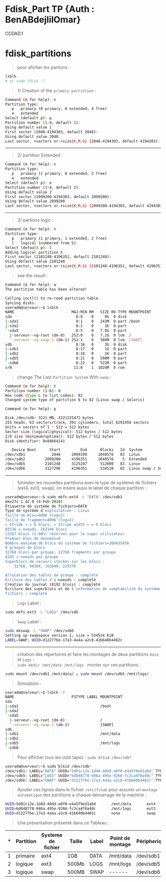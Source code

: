 # Fdisk_Part TP {Auth : BenABdejlilOmar} 
CCDAD.1
# fdisk_partitions
> pour aficher les partions :
```bash
lsblk
# or sudo fdisk -l 
```
> 1/ Creation of the `primary partiotion` : 
```bash
Command (m for help): n
Partition type:
   p   primary (0 primary, 0 extended, 4 free)
   e   extended
Select (default p): p
Partition number (1-4, default 1): 
Using default value 1
First sector (2048-4194303, default 2048): 
Using default value 2048
Last sector, +sectors or +size{K,M,G} (2048-4194303, default 4194303): +1G
```
<hr>

> 2/ partition Extended : 
```bash
Command (m for help): n
Partition type:
   p   primary (1 primary, 0 extended, 3 free)
   e   extended
Select (default p): e
Partition number (1-4, default 2): 
Using default value 2
First sector (2099200-4194303, default 2099200): 
Using default value 2099200
Last sector, +sectors or +size{K,M,G} (2099200-4194303, default 4194303): +10M
```
<hr>

> 3/ partions logic : 
```bash
Command (m for help): n
Partition type:
   p   primary (1 primary, 1 extended, 2 free)
   l   logical (numbered from 5)
Select (default p): l
Adding logical partition 5
First sector (2101248-4196351, default 2101248): 
Using default value 2101248
Last sector, +sectors or +size{K,M,G} (2101248-4196351, default 4196351): +500M
```
> see the result : 
```bash
Command (m for help): w
The partition table has been altered!

Calling ioctl() to re-read partition table.
Syncing disks.
useradm@serveur:~$ lsblk
NAME                          MAJ:MIN RM   SIZE RO TYPE MOUNTPOINT
sda                             8:0    0     8G  0 disk 
|-sda1                          8:1    0   243M  0 part /boot
|-sda2                          8:2    0     1K  0 part 
`-sda5                          8:5    0   7.8G  0 part 
  |-serveur--vg-root (dm-0)   252:0    0   7.2G  0 lvm  /
  `-serveur--vg-swap_1 (dm-1) 252:1    0   508M  0 lvm  [SWAP]
sdb                             8:16   0     3G  0 disk 
|-sdb1                          8:17   0     1G  0 part 
|-sdb2                          8:18   0     1K  0 part 
|-sdb5                          8:21   0   500M  0 part 
`-sdb6                          8:22   0   522M  0 part 
sr0                            11:0    1  1024M  0 rom  
```
> change The Last `Partition System` With `swap` :
```bash
Command (m for help): t
Partition number (1-6): 6
Hex code (type L to list codes): 82
Changed system type of partition 6 to 82 (Linux swap / Solaris)

Command (m for help): p

Disk /dev/sdb: 3221 MB, 3221225472 bytes
255 heads, 63 sectors/track, 391 cylinders, total 6291456 sectors
Units = sectors of 1 * 512 = 512 bytes
Sector size (logical/physical): 512 bytes / 512 bytes
I/O size (minimum/optimal): 512 bytes / 512 bytes
Disk identifier: 0x84664141

   Device Boot      Start         End      Blocks   Id  System
/dev/sdb1            2048     2099199     1048576   83  Linux
/dev/sdb2         2099200     4196351     1048576    5  Extended
/dev/sdb5         2101248     3125247      512000   83  Linux
/dev/sdb6         3127296     4196351      534528   82  Linux swap / Solaris
```
<hr>

> formater les nouvelles partitions avec le type de système de fichiers (ext4, ext3, swap), on insère aussi le label de chaque partition :
```bash
useradm@serveur:~$ sudo mkfs.ext4 -L "DATA" /dev/sdb1
mke2fs 1.42.9 (4-Feb-2014)
Étiquette de système de fichiers=DATA
Type de système d'exploitation : Linux
Taille de bloc=4096 (log=2)
Taille de fragment=4096 (log=2)
« Stride » = 0 blocs, « Stripe width » = 0 blocs
65536 i-noeuds, 262144 blocs
13107 blocs (5.00%) réservés pour le super utilisateur
Premier bloc de données=0
Nombre maximum de blocs du système de fichiers=268435456
8 groupes de blocs
32768 blocs par groupe, 32768 fragments par groupe
8192 i-noeuds par groupe
Superblocs de secours stockés sur les blocs : 
	32768, 98304, 163840, 229376

Allocation des tables de groupe : complété                        
Écriture des tables d'i-noeuds : complété                        
Création du journal (8192 blocs) : complété
Écriture des superblocs et de l'information de comptabilité du système de
fichiers : complété
```
> `Logs` Label  :
```bash
sudo mkfs.ext3 -L "LOGS" /dev/sdb
```
> `Swap` Label : 
```bash
sudo mkswap -L "SWAP" /dev/sdb6
Setting up swapspace version 1, size = 534524 KiB
LABEL=SWAP, UUID=d12277be-17a3-4a4a-a2c8-41b640b4482c
```
<hr>

> création des répertoires et faire les montages de deux partitions `data` et `Logs` :<br>
`sudo mkdir /mnt/data /mnt/logs `
> monter sur ces partitions : 
```bash
sudo mount /dev/sdb1 /mnt/data/ ; sudo mount /dev/sdb5 /mnt/logs/
```
> Simulation :
```bash
useradm@serveur:~$ lsblk -f
NAME                          FSTYPE LABEL MOUNTPOINT
sda                                        
|-sda1                                     /boot
|-sda2                                     
`-sda5                                     
  |-serveur--vg-root (dm-0)                /
  `-serveur--vg-swap_1 (dm-1)              [SWAP]
sdb                                        
|-sdb1                                     /mnt/data
|-sdb2                                     
|-sdb5                                     /mnt/logs
`-sdb6                                     
```
> Pour afficher tous les `UUID` tapez : `sudo blkid /dev/sdb*`
```bash
useradm@serveur:~$ sudo blkid /dev/sdb*
/dev/sdb1: LABEL="DATA" UUID="5d01c12e-1d4d-40dd-a0f0-e4a5f9ed1a6d" TYPE="ext4" 
/dev/sdb5: LABEL="LOGS" UUID="6d848778-946a-495e-9266-fc3ca4f0a40c" TYPE="ext3" 
/dev/sdb6: LABEL="SWAP" UUID="d12277be-17a3-4a4a-a2c8-41b640b4482c" TYPE="swap" 
```
> Ajouter ces lignes dans le fichier `/etc/fstab` pour assurer un `montage automatique` des partitions a chaque démarrage de la machine : 
```bash
UUID=5d01c12e-1d4d-40dd-a0f0-e4a5f9ed1a6d       /mnt/data       ext4    default  0   0
UUID=6d848778-946a-495e-9266-fc3ca4f0a40c       /mnt/logs       ext3    default  0   0
UUID=d12277be-17a3-4a4a-a2c8-41b640b4482c       none            swap    default  0   0
```
> Une présentation présenté dans ce Tableau : 

|*|Partition|Systeme de fichier|Taille|Label|Point de montage|Péripherique|
|---|---|---|---|---|---|---|
|1|primaire|ext4|1GB|DATA|/mnt/data|/dev/sdb1|
|2|logique|ext3|500Mb|LOGS|/mnt/logs|/dev/sdb5|
|3|logique|swap|500MB|SWAP|------|/dev/sdb6|
